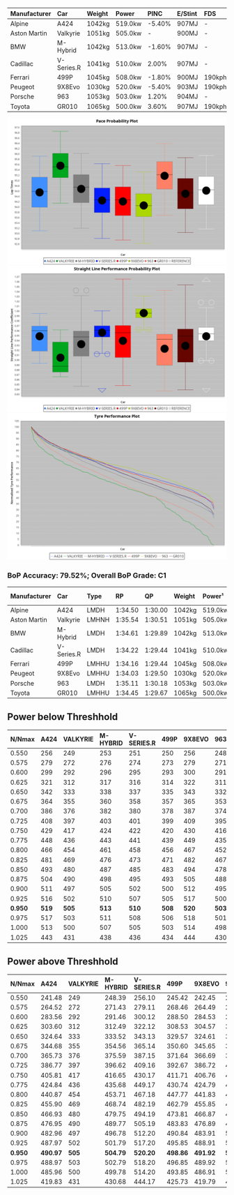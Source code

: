 | Manufacturer | Car        | Weight | Power   | PINC    | E/Stint | FDS     |
|:-|:-|:-|:-|:-|:-|:-|
| Alpine       | A424       | 1042kg | 519.0kw | -5.40%  | 907MJ   |    -    |
| Aston Martin | Valkyrie   | 1051kg | 505.0kw |    -    | 900MJ   |    -    |
| BMW          | M-Hybrid   | 1042kg | 513.0kw | -1.60%  | 907MJ   |    -    |
| Cadillac     | V-Series.R | 1041kg | 510.0kw | 2.00%   | 907MJ   |    -    |
| Ferrari      | 499P       | 1045kg | 508.0kw | -1.80%  | 900MJ   | 190kph  |
| Peugeot      | 9X8Evo     | 1030kg | 520.0kw | -5.40%  | 903MJ   | 190kph  |
| Porsche      | 963        | 1053kg | 503.0kw | 1.20%   | 904MJ   |    -    |
| Toyota       | GR010      | 1065kg | 500.0kw | 3.60%   | 907MJ   | 190kph  |

![PACECHART](./IMG/OFFICIAL.png)
![STRAIGHTLINEPERFORMANCECHART](./IMG/OFFICIAL_sp.png)
![TYREPERFORMANCECHART](./IMG/OFFICIAL_tw.png)

### BoP Accuracy: 79.52%; Overall BoP Grade: C1
| Manufacturer | Car        | Type  | RP      | QP      | Weight | Power¹  | Threshhold | PINC    | Power²   | E/Stint | AVG Vmax  | FDS     | RDLC | L/Stint | BOP-Grade | Model Accuracy | Model Points | Match%  | SimDiff |
|:-|:-|:-|:-|:-|:-|:-|:-|:-|:-|:-|:-|:-|:-|:-|:-|:-|:-|:-|:-|
| Alpine       | A424       | LMDH  | 1:34.50 | 1:30.00 | 1042kg | 519.0kw | 250.0kph   | -5.40%  | 491.00kw |  907MJ  | 303.67kph |    -    | 1.03 | 37      | ~A1       | 97.47%         | 1810         | 97.20%  | -0.10   |
| Aston Martin | Valkyrie   | LMHNH | 1:35.54 | 1:30.51 | 1051kg | 505.0kw | 250.0kph   |    -    | 505.00kw |  900MJ  | 295.56kph |    -    | 1.02 | 37      | +Ω1       | 100.00%        | 466          | 35.87%  | -0.13   |
| BMW          | M-Hybrid   | LMDH  | 1:34.61 | 1:29.89 | 1042kg | 513.0kw | 250.0kph   | -1.60%  | 504.80kw |  907MJ  | 301.44kph |    -    | 1.03 | 37      | ~A1       | 100.00%        | 3339         | 100.00% | +0.16   |
| Cadillac     | V-Series.R | LMDH  | 1:34.22 | 1:29.44 | 1041kg | 510.0kw | 250.0kph   | 2.00%   | 520.20kw |  907MJ  | 304.55kph |    -    | 1.03 | 37      | -B2       | 99.00%         | 6039         | 81.73%  | +0.06   |
| Ferrari      | 499P       | LMHHU | 1:34.16 | 1:29.44 | 1045kg | 508.0kw | 250.0kph   | -1.80%  | 498.90kw |  900MJ  | 301.21kph | 190kph  | 1.06 | 37      | -C1       | 99.56%         | 7418         | 77.70%  | -0.19   |
| Peugeot      | 9X8Evo     | LMHHU | 1:34.03 | 1:29.50 | 1030kg | 520.0kw | 250.0kph   | -5.40%  | 491.90kw |  903MJ  | 311.34kph | 190kph  | 1.02 | 37      | -D1       | 100.00%        | 1889         | 67.22%  | -0.07   |
| Porsche      | 963        | LMDH  | 1:35.11 | 1:30.18 | 1053kg | 503.0kw | 250.0kph   | 1.20%   | 509.00kw |  904MJ  | 298.77kph |    -    | 1.03 | 37      | +B2       | 100.00%        | 14574        | 81.44%  | +0.29   |
| Toyota       | GR010      | LMHHU | 1:34.45 | 1:29.67 | 1065kg | 500.0kw | 250.0kph   | 3.60%   | 518.00kw |  907MJ  | 299.80kph | 190kph  | 1.04 | 37      | ~A1       | 97.78%         | 5323         | 95.01%  | -0.03   |

## Power below Threshhold
| N/Nmax    | A424    | VALKYRIE | M-HYBRID | V-SERIES.R | 499P    | 9X8EVO  | 963     | GR010   |
|:-|:-|:-|:-|:-|:-|:-|:-|:-|
|  0.550    |  256    |  249     |  253     |  251       |  250    |  256    |  248    |  246    |
|  0.575    |  279    |  272     |  276     |  274       |  273    |  279    |  271    |  269    |
|  0.600    |  299    |  292     |  296     |  295       |  293    |  300    |  291    |  289    |
|  0.625    |  321    |  312     |  317     |  316       |  314    |  322    |  311    |  309    |
|  0.650    |  342    |  333     |  338     |  337       |  335    |  343    |  332    |  330    |
|  0.675    |  364    |  355     |  360     |  358       |  357    |  365    |  353    |  351    |
|  0.700    |  386    |  376     |  382     |  380       |  378    |  387    |  374    |  372    |
|  0.725    |  408    |  397     |  403     |  401       |  399    |  409    |  395    |  393    |
|  0.750    |  429    |  417     |  424     |  422       |  420    |  430    |  416    |  413    |
|  0.775    |  448    |  436     |  443     |  441       |  439    |  449    |  435    |  432    |
|  0.800    |  466    |  454     |  461     |  458       |  456    |  467    |  452    |  449    |
|  0.825    |  481    |  469     |  476     |  473       |  471    |  482    |  467    |  464    |
|  0.850    |  493    |  480     |  487     |  485       |  483    |  494    |  478    |  475    |
|  0.875    |  504    |  490     |  498     |  495       |  493    |  505    |  488    |  485    |
|  0.900    |  511    |  497     |  505     |  502       |  500    |  512    |  495    |  492    |
|  0.925    |  516    |  502     |  510     |  507       |  505    |  517    |  500    |  497    |
| **0.950** | **519** | **505**  | **513**  | **510**    | **508** | **520** | **503** | **500** |
|  0.975    |  517    |  503     |  511     |  508       |  506    |  518    |  501    |  498    |
|  1.000    |  513    |  500     |  507     |  505       |  503    |  514    |  498    |  495    |
|  1.025    |  443    |  431     |  438     |  436       |  434    |  444    |  430    |  427    |

## Power above Threshhold
| N/Nmax    | A424       | VALKYRIE | M-HYBRID   | V-SERIES.R | 499P       | 9X8EVO     | 963        | GR010   |
|:-|:-|:-|:-|:-|:-|:-|:-|:-|
|  0.550    |  241.48    |  249     |  248.39    |  256.10    |  245.42    |  242.45    |  251.02    |  255    |
|  0.575    |  264.52    |  272     |  271.43    |  279.11    |  268.46    |  264.49    |  274.02    |  278    |
|  0.600    |  283.56    |  292     |  291.46    |  300.12    |  288.50    |  284.53    |  294.02    |  299    |
|  0.625    |  303.60    |  312     |  312.49    |  322.12    |  308.53    |  304.57    |  315.02    |  321    |
|  0.650    |  324.64    |  333     |  333.52    |  343.13    |  329.57    |  324.61    |  336.02    |  342    |
|  0.675    |  344.68    |  355     |  354.56    |  365.14    |  350.60    |  345.65    |  357.03    |  364    |
|  0.700    |  365.73    |  376     |  375.59    |  387.15    |  371.64    |  366.69    |  379.03    |  386    |
|  0.725    |  386.77    |  397     |  396.62    |  409.16    |  392.67    |  386.72    |  400.03    |  407    |
|  0.750    |  405.81    |  417     |  416.65    |  430.17    |  411.71    |  406.76    |  421.03    |  428    |
|  0.775    |  424.84    |  436     |  435.68    |  449.17    |  430.74    |  424.79    |  440.03    |  447    |
|  0.800    |  440.87    |  454     |  453.71    |  467.18    |  447.77    |  441.83    |  457.03    |  465    |
|  0.825    |  455.90    |  469     |  468.74    |  482.19    |  462.79    |  455.85    |  472.03    |  480    |
|  0.850    |  466.93    |  480     |  479.75    |  494.19    |  473.81    |  466.87    |  484.03    |  492    |
|  0.875    |  476.95    |  490     |  489.77    |  505.19    |  483.83    |  476.89    |  494.03    |  503    |
|  0.900    |  482.96    |  497     |  496.78    |  512.20    |  490.84    |  483.91    |  501.04    |  510    |
|  0.925    |  487.97    |  502     |  501.79    |  517.20    |  495.85    |  488.91    |  506.04    |  515    |
| **0.950** | **490.97** | **505**  | **504.79** | **520.20** | **498.86** | **491.92** | **509.04** | **518** |
|  0.975    |  488.97    |  503     |  502.79    |  518.20    |  496.85    |  489.92    |  507.04    |  516    |
|  1.000    |  485.96    |  500     |  499.78    |  514.20    |  493.85    |  486.91    |  504.04    |  512    |
|  1.025    |  419.83    |  431     |  430.68    |  444.17    |  425.73    |  419.79    |  435.03    |  442    |

